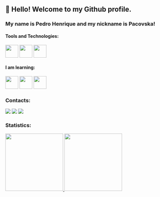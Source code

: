 ## 👋 Hello! Welcome to my Github profile.
### My name is Pedro Henrique and my nickname is Pacovska!

#### Tools and Technologies:

<img src="https://cdn.jsdelivr.net/gh/devicons/devicon/icons/cplusplus/cplusplus-original.svg" width="40" height="40" /> <img src="https://cdn.jsdelivr.net/gh/devicons/devicon/icons/python/python-original.svg" width="40" height="40" /> <img src="https://cdn.jsdelivr.net/gh/devicons/devicon/icons/git/git-original.svg" width="40" height="40" />
          

#### I am learning:

<img src="https://cdn.jsdelivr.net/gh/devicons/devicon/icons/mysql/mysql-original-wordmark.svg" width="40" height="40" /> <img src="https://cdn.jsdelivr.net/gh/devicons/devicon/icons/react/react-original.svg" width="40" height="40" /> <img src="https://cdn.jsdelivr.net/gh/devicons/devicon/icons/javascript/javascript-original.svg" width="40" height="40" />

### Contacts:

<div>
<a href = "mailto:pacovska22@gmail.com"><img src="https://img.shields.io/badge/Gmail-D14836?style=for-the-badge&logo=gmail&logoColor=white" target="_blank"></a>
<a href="https://www.linkedin.com/in/pedro-henrique-pacovska-tomaz-759797200/" target="_blank"><img src="https://img.shields.io/badge/-LinkedIn-%230077B5?style=for-the-badge&logo=linkedin&logoColor=white" target="_blank"></a>   
<a href="https://instagram.com/_pacovska/" target="_blank"><img src="https://img.shields.io/badge/-Instagram-%23E4405F?style=for-the-badge&logo=instagram&logoColor=white" target="_blank"></a>
</div>

### Statistics:

<div>
<a href="https://github.com/Pacovska">
<img height="180em" src="https://github-readme-stats.vercel.app/api/top-langs/?username=Pacovska&layout=compact&langs_count=7&theme=dracula"/>
<img height="180em" src="https://github-readme-stats.vercel.app/api?username=Pacovska&show_icons=true&theme=dracula&include_all_commits=true&count_private=true"/>
</div>
